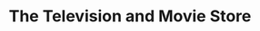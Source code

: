 ---
title: "The Television and Movie Store"
url: /cardiff/the-television-and-movie-store/
shop: Videothek
---